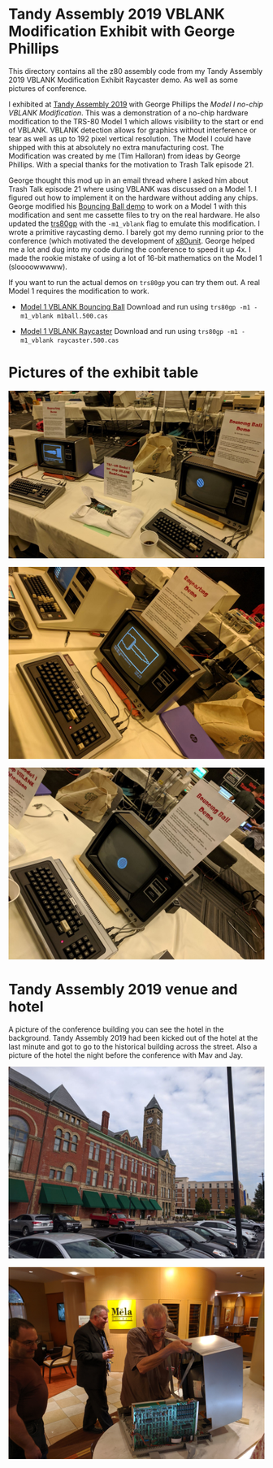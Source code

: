 # Tandy Assembly 2019 VBLANK Modification Exhibit with George Phillips

This directory contains all the z80 assembly code from my Tandy Assembly 2019
VBLANK Modification Exhibit Raycaster demo. As well as some pictures of
conference.

I exhibited at [Tandy Assembly 2019](http://www.tandyassembly.com/2019/) with
George Phillips the *Model I no-chip VBLANK Modification*.  This was a
demonstration of a no-chip hardware modification to the TRS-80 Model 1 which
allows visibility to the start or end of VBLANK. VBLANK detection allows for
graphics without interference or tear as well as up to 192 pixel vertical
resolution. The Model I could have shipped with this at absolutely no extra
manufacturing cost. The Modification was created by me (Tim Halloran) from
ideas by George Phillips. With a special thanks for the motivation to Trash
Talk episode 21.

George thought this mod up in an email thread where I asked him about Trash
Talk episode 21 where using VBLANK was discussed on a Model 1. I figured out
how to implement it on the hardware without adding any chips. George modified
his [Bouncing Ball demo](http://48k.ca/ball.html) to work on a Model 1 with
this modification and sent me cassette files to try on the real hardware. He
also updated the [trs80gp](http://48k.ca/trs80gp.html) with the `-m1_vblank`
flag to emulate this modification. I wrote a primitive raycasting demo. I
barely got my demo running prior to the conference (which motivated the
development of [x80unit](../x80unit). George helped me a lot and dug into my
code during the conference to speed it up 4x. I made the rookie mistake of
using a lot of 16-bit mathematics on the Model 1 (sloooowwwww).

If you want to run the actual demos on `trs80gp` you can try them out. A real
Model 1 requires the modification to work.

* [Model 1 VBLANK Bouncing Ball](bin/ball1.500.cas?raw=true) Download and run
  using `trs80gp -m1 -m1_vblank m1ball.500.cas`

* [Model 1 VBLANK Raycaster](bin/raycaster.500.cas?raw=true) Download and run
  using `trs80gp -m1 -m1_vblank raycaster.500.cas`

# Pictures of the exhibit table

![The Tandy Assembly 2019 Exhibit](bin/ta19_exhibit.jpg?raw=true "The Tandy Assembly 2019 Exhibit")

![Tim's Raycaster](bin/ta19_exhibit_raycaster.jpg?raw=true "Tim's Raycaster")

![George's Bouncing Ball](bin/ta19_exhibit_bouncing_ball.jpg?raw=true "George's Bouncing Ball")

# Tandy Assembly 2019 venue and hotel

A picture of the conference building you can see the hotel in the background.
Tandy Assembly 2019 had been kicked out of the hotel at the last minute and got
to go to the historical building across the street. Also a picture of the hotel
the night before the conference with Mav and Jay.

![The conference building](bin/ta19_venue.jpg?raw=true "The conference building")

![The hotel](bin/ta19_hotel.jpg?raw=true "The hotel")

